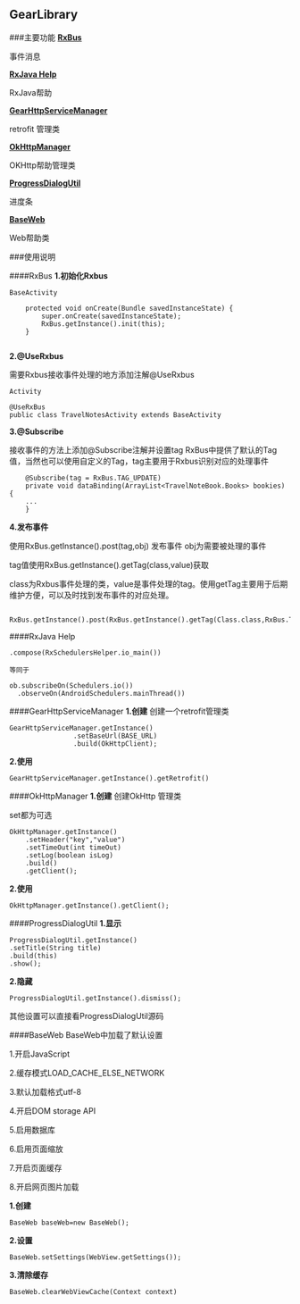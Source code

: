 ## GearLibrary
###主要功能
[**RxBus**](https://github.com/hackerlc/GearApplication/blob/master/gearlibrary/readme.md#rxbus)

事件消息

[**RxJava Help**](https://github.com/hackerlc/GearApplication/blob/master/gearlibrary/readme.md#rxjava-help)

RxJava帮助

[**GearHttpServiceManager**](https://github.com/hackerlc/GearApplication/blob/master/gearlibrary/readme.md#gearhttpservicemanager)

retrofit 管理类

[**OkHttpManager**](https://github.com/hackerlc/GearApplication/blob/master/gearlibrary/readme.md#gearhttpservicemanager)

OKHttp帮助管理类

[**ProgressDialogUtil**](https://github.com/hackerlc/GearApplication/blob/master/gearlibrary/readme.md#okhttpmanager)

进度条

[**BaseWeb**](https://github.com/hackerlc/GearApplication/blob/master/gearlibrary/readme.md#baseweb)

Web帮助类

###使用说明

####RxBus
**1.初始化Rxbus**

```
BaseActivity

    protected void onCreate(Bundle savedInstanceState) {
        super.onCreate(savedInstanceState);
        RxBus.getInstance().init(this);
    }
    
```
**2.@UseRxbus**

需要Rxbus接收事件处理的地方添加注解@UseRxbus
```
Activity

@UseRxBus
public class TravelNotesActivity extends BaseActivity

```
**3.@Subscribe**

接收事件的方法上添加@Subscribe注解并设置tag
RxBus中提供了默认的Tag值，当然也可以使用自定义的Tag，tag主要用于Rxbus识别对应的处理事件
```
    @Subscribe(tag = RxBus.TAG_UPDATE)
    private void dataBinding(ArrayList<TravelNoteBook.Books> bookies) {
    ...
    }
```
**4.发布事件**

使用RxBus.getInstance().post(tag,obj) 发布事件
obj为需要被处理的事件

tag值使用RxBus.getInstance().getTag(class,value)获取

class为Rxbus事件处理的类，value是事件处理的tag。使用getTag主要用于后期维护方便，可以及时找到发布事件的对应处理。
```
  RxBus.getInstance().post(RxBus.getInstance().getTag(Class.class,RxBus.TAG_UPDATE),ArrayList);
```

####RxJava Help
```
.compose(RxSchedulersHelper.io_main())

等同于

ob.subscribeOn(Schedulers.io())
  .observeOn(AndroidSchedulers.mainThread())
```

####GearHttpServiceManager
**1.创建**
创建一个retrofit管理类
```
GearHttpServiceManager.getInstance()
                .setBaseUrl(BASE_URL)
                .build(OkHttpClient);
```
**2.使用**
```
GearHttpServiceManager.getInstance().getRetrofit()
```

####OkHttpManager
**1.创建**
创建OkHttp 管理类

set都为可选
```
OkHttpManager.getInstance()
    .setHeader("key","value")
    .setTimeOut(int timeOut)
    .setLog(boolean isLog)
    .build()
    .getClient();
```

**2.使用**
```
OkHttpManager.getInstance().getClient();
```

####ProgressDialogUtil
**1.显示**
```
ProgressDialogUtil.getInstance()
.setTitle(String title)
.build(this)
.show();
```
**2.隐藏**
```
ProgressDialogUtil.getInstance().dismiss();
```
其他设置可以直接看ProgressDialogUtil源码

####BaseWeb
BaseWeb中加载了默认设置

1.开启JavaScript

2.缓存模式LOAD_CACHE_ELSE_NETWORK

3.默认加载格式utf-8

4.开启DOM storage API

5.启用数据库

6.启用页面缩放

7.开启页面缓存

8.开启网页图片加载

**1.创建**
```
BaseWeb baseWeb=new BaseWeb();
```
**2.设置**
```
BaseWeb.setSettings(WebView.getSettings());
```
**3.清除缓存**
```
BaseWeb.clearWebViewCache(Context context)
```
